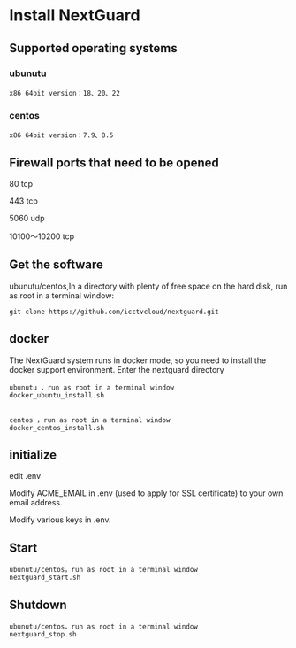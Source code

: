 # Install NextGuard

## Supported operating systems

### ubunutu 
	
	x86 64bit version：18、20、22
	
### centos

	x86 64bit version：7.9、8.5
	
## Firewall ports that need to be opened

80 tcp

443 tcp

5060 udp

10100～10200 tcp

## Get the software

ubunutu/centos,In a directory with plenty of free space on the hard disk, run as root in a terminal window:
 	
 	git clone https://github.com/icctvcloud/nextguard.git

## docker
The NextGuard system runs in docker mode, so you need to install the docker support environment. Enter the nextguard directory

	ubunutu ，run as root in a terminal window
	docker_ubuntu_install.sh
	
	
	centos ，run as root in a terminal window
	docker_centos_install.sh
	
	

## initialize

edit .env 

Modify ACME_EMAIL in .env (used to apply for SSL certificate) to your own email address.

Modify various keys in .env.

## Start
	ubunutu/centos，run as root in a terminal window
	nextguard_start.sh
	
## Shutdown
	ubunutu/centos，run as root in a terminal window
	nextguard_stop.sh

